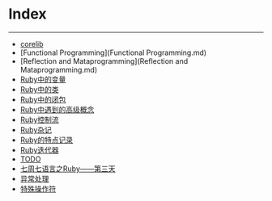 Index
=====


--------------------

* [corelib](corelib.md)
* [Functional Programming](Functional Programming.md)
* [Reflection and Mataprogramming](Reflection and Mataprogramming.md)
* [Ruby中的变量](Ruby中的变量.md)
* [Ruby中的类](Ruby中的类.md)
* [Ruby中的闭包](Ruby中的闭包.md)
* [Ruby中遇到的高级概念](Ruby中遇到的高级概念.md)
* [Ruby控制流](Ruby控制流.md)
* [Ruby杂记](Ruby杂记.md)
* [Ruby的特点记录](Ruby的特点记录.md)
* [Ruby迭代器](Ruby迭代器.md)
* [TODO](TODO.md)
* [七周七语言之Ruby——第三天](七周七语言之Ruby——第三天.md)
* [异常处理](异常处理.md)
* [特殊操作符](特殊操作符.md)
